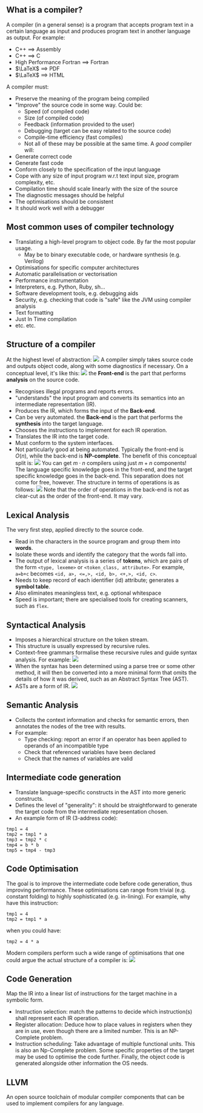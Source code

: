 
## What is a compiler?
A compiler (in a general sense) is a program that accepts program text in a certain language as input and produces program text in another language as output.
For example:
- C++ ==> Assembly
- C++ ==> C
- High Performance Fortran ==> Fortran
- $\LaTeX$ ==> PDF
- $\LaTeX$ ==> HTML

A compiler must:
- Preserve the meaning of the program being compiled
- "Improve" the source code in some way. Could be:
	- Speed (of compiled code)
	- Size (of compiled code)
	- Feedback (information provided to the user)
	- Debugging (target can be easy related to the source code)
	- Compile-time efficiency (fast compiles)
	- Not all of these may be possible at the same time.
A *good* compiler will:
- Generate correct code
- Generate fast code
- Conform closely to the specification of the input language
- Cope with any size of input program w.r.t text input size, program complexity, etc.
- Compilation time should scale linearly with the size of the source
- The diagnostic messages should be helpful
- The optimisations should be consistent
- It should work well with a debugger

## Most common uses of compiler technology
- Translating a high-level program to object code. By far the most popular usage.
	- May be to binary executable code, or hardware synthesis (e.g. Verilog)
- Optimisations for specific computer architectures
- Automatic parallelisation or vectorisation
- Performance instrumentation
- Interpreters, e.g. Python, Ruby, sh...
- Software development tools, e.g. debugging aids
- Security, e.g. checking that code is "safe" like the JVM using compiler analysis
- Text formatting
- Just In Time compilation
- etc. etc.

## Structure of a compiler
At the highest level of abstraction:
![](Pasted%20image%2020230216154401.png)
A compiler simply takes source code and outputs object code, along with some diagnostics if necessary.
On a conceptual level, it's like this:
![](Pasted%20image%2020230216154501.png)
the **Front-end** is the part that performs **analysis** on the source code.
- Recognises illegal programs and reports errors.
- "understands" the input program and converts its semantics into an intermediate representation (IR).
- Produces the IR, which forms the input of the **Back-end**.
- Can be very automated.
the **Back-end** is the part that performs the **synthesis** into the target language.
- Chooses the instructions to implement for each IR operation.
- Translates the IR into the target code.
- Must conform to the system interfaces.
- Not particularly good at being automated.
Typically the front-end is $O(n)$, while the back-end is **NP-complete**.
The benefit of this conceptual split is:
![](Pasted%20image%2020230216154934.png)
You can get $m \cdot n$ compilers using just $m+n$ components!
The language specific knowledge goes in the front-end, and the target specific knowledge goes in the back-end. This separation does not come for free, however.
The structure in terms of operations is as follows:
![](Pasted%20image%2020230216155110.png)
Note that the order of operations in the back-end is not as clear-cut as the order of the front-end. It may vary.

## Lexical Analysis
The very first step, applied directly to the source code.
- Read in the characters in the source program and group them into **words**.
- Isolate these words and identify the category that the words fall into.
- The output of lexical analysis is a series of **tokens**, which are pairs of the form `<type, lexeme>` or `<token_class, attribute>`. For example, `a=b+c` becomes `<id, a>, <=,>, <id, b>, <+,>, <id, c>`.
- Needs to keep record of each identifier (id) attribute; generates a **symbol table**.
- Also eliminates meaningless text, e.g. optional whitespace
- Speed is important; there are specialised tools for creating scanners, such as `flex`.

## Syntactical Analysis
- Imposes a hierarchical structure on the token stream.
- This structure is usually expressed by recursive rules.
- Context-free grammars formalise these recursive rules and guide syntax analysis.
For example:
![](Pasted%20image%2020230216160005.png)
- When the syntax has been determined using a parse tree or some other method, it will then be converted into a more minimal form that omits the details of how it was derived, such as an Abstract Syntax Tree (AST).
- ASTs are a form of IR.
![](Pasted%20image%2020230216160229.png)

## Semantic Analysis
- Collects the context information and checks for semantic errors, then annotates the nodes of the tree with results.
- For example:
	- Type checking: report an error if an operator has been applied to operands of an incompatible type
	- Check that referenced variables have been declared
	- Check that the names of variables are valid

## Intermediate code generation
- Translate language-specific constructs in the AST into more generic constructs.
- Defines the level of "generality": it should be straightforward to generate the target code from the intermediate representation chosen.
- An example form of IR (3-address code):
```
tmp1 = 4
tmp2 = tmp1 * a
tmp3 = tmp2 * c
tmp4 = b * b
tmp5 = tmp4 - tmp3
```

## Code Optimisation
The goal is to improve the intermediate code before code generation, thus improving performance. These optimisations can range from trivial (e.g. constant folding) to highly sophisticated (e.g. in-lining). For example, why have this instruction:
```
tmp1 = 4
tmp2 = tmp1 * a
```
when you could have:
```
tmp2 = 4 * a
```
Modern compilers perform such a wide range of optimisations that one could argue the actual structure of a compiler is:
![](Pasted%20image%2020230216161203.png)

## Code Generation
Map the IR into a linear list of instructions for the target machine in a symbolic form.
- Instruction selection: match the patterns to decide which instruction(s) shall represent each IR operation.
- Register allocation: Deduce how to place values in registers when they are in use, even though there are a limited number. This is an NP-Complete problem.
- Instruction scheduling: Take advantage of multiple functional units. This is also an Np-Complete problem.
Some specific properties of the target may be used to optimise the code further.
Finally, the object code is generated alongside other information the OS needs.


## LLVM
An open source toolchain of modular compiler components that can be used to implement compilers for any language.